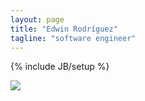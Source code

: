 ```yaml
---
layout: page
title: "Edwin Rodríguez"
tagline: "software engineer"
---
```

{% include JB/setup %}

<img src="https://s.gravatar.com/avatar/d14cefa990b93b276681eb0fb727986f?s=80" />


